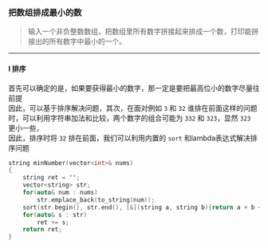 ### 把数组排成最小的数

> 输入一个非负整数数组，把数组里所有数字拼接起来排成一个数，打印能拼接出的所有数字中最小的一个。  

----------

#### I 排序

首先可以确定的是，如果要获得最小的数字，那一定是要把最高位小的数字尽量往前提  
因此，可以基于排序解决问题，其次，在面对例如 `3` 和 `32` 谁排在前面这样的问题时，可以利用字符串加法和比较，两个数字的组合可能为 `332` 和 `323`，显然 `323` 更小一些，  
因此，排序时将 `32` 排在前面，我们可以利用内置的 `sort` 和lambda表达式解决排序问题  

```cpp
string minNumber(vector<int>& nums) 
{
    string ret = "";
    vector<string> str;
    for(auto& num : nums)
        str.emplace_back(to_string(num));
    sort(str.begin(), str.end(), [&](string a, string b){return a + b < b + a;});
    for(auto& s : str)
        ret += s;
    return ret;
}
```
